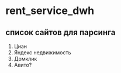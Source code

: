 # rent_service_dwh

## список сайтов для парсинга
1. Циан
2. Яндекс недвижимость
3. Домклик
4. Авито?